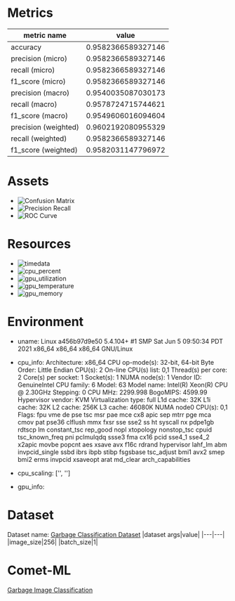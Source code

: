 # Metrics

| metric name          | value              |
| -------------------- | ------------------ |
| accuracy             | 0.9582366589327146 |
| precision (micro)    | 0.9582366589327146 |
| recall (micro)       | 0.9582366589327146 |
| f1_score (micro)     | 0.9582366589327146 |
| precision (macro)    | 0.9540035087030173 |
| recall (macro)       | 0.9578724715744621 |
| f1_score (macro)     | 0.9549606016094604 |
| precision (weighted) | 0.9602192080955329 |
| recall (weighted)    | 0.9582366589327146 |
| f1_score (weighted)  | 0.9582031147796972 |

# Assets

-   ![Confusion Matrix](resnet152.png "Confusion Matrix")
-   ![Precision Recall](resnet152_pr_curve.png "Precision Recall")
-   ![ROC Curve](resnet152_roc_curve.png "ROC Curve")

# Resources

-   ![timedata](plot/runtime_call.png "timedata")
-   ![cpu_percent](plot/global_cpu_monitor.png "cpu_percent")
-   ![gpu_utilization](plot/global_gpu_monitor_utilization.png "gpu_utilization")
-   ![gpu_temperature](plot/global_gpu_monitor_temperature.png "gpu_temperature")
-   ![gpu_memory](plot/global_gpu_monitor_memory.png "gpu_memory")

# Environment

-   uname: Linux a456b97d9e50 5.4.104+ #1 SMP Sat Jun 5 09:50:34 PDT 2021 x86_64 x86_64 x86_64 GNU/Linux

-   cpu_info: Architecture: x86_64
    CPU op-mode(s): 32-bit, 64-bit
    Byte Order: Little Endian
    CPU(s): 2
    On-line CPU(s) list: 0,1
    Thread(s) per core: 2
    Core(s) per socket: 1
    Socket(s): 1
    NUMA node(s): 1
    Vendor ID: GenuineIntel
    CPU family: 6
    Model: 63
    Model name: Intel(R) Xeon(R) CPU @ 2.30GHz
    Stepping: 0
    CPU MHz: 2299.998
    BogoMIPS: 4599.99
    Hypervisor vendor: KVM
    Virtualization type: full
    L1d cache: 32K
    L1i cache: 32K
    L2 cache: 256K
    L3 cache: 46080K
    NUMA node0 CPU(s): 0,1
    Flags: fpu vme de pse tsc msr pae mce cx8 apic sep mtrr pge mca cmov pat pse36 clflush mmx fxsr sse sse2 ss ht syscall nx pdpe1gb rdtscp lm constant_tsc rep_good nopl xtopology nonstop_tsc cpuid tsc_known_freq pni pclmulqdq ssse3 fma cx16 pcid sse4_1 sse4_2 x2apic movbe popcnt aes xsave avx f16c rdrand hypervisor lahf_lm abm invpcid_single ssbd ibrs ibpb stibp fsgsbase tsc_adjust bmi1 avx2 smep bmi2 erms invpcid xsaveopt arat md_clear arch_capabilities

-   cpu_scaling: ['', '']
-   gpu_info:

# Dataset

Dataset name: [Garbage Classification Dataset](https://www.kaggle.com/andreasantoro/split-garbage-dataset)
|dataset args|value|
|---|---|
|image_size|256|
|batch_size|1|

# Comet-ML

[Garbage Image Classification](https://www.comet.ml/hafidh561/garbage-image-classification/8564ed7d51e14c39b29c7c7f7d9d1a06?experiment-tab=chart&showOutliers=true&smoothing=0&transformY=smoothing&xAxis=step)
